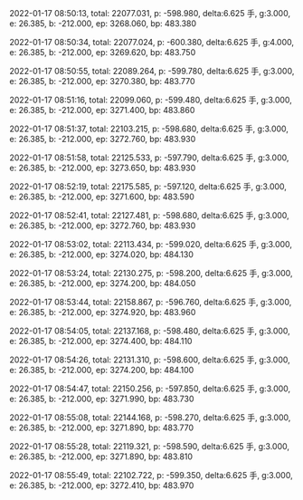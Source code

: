 2022-01-17 08:50:13, total: 22077.031, p: -598.980, delta:6.625 手, g:3.000, e: 26.385, b: -212.000, ep: 3268.060, bp: 483.380

2022-01-17 08:50:34, total: 22077.024, p: -600.380, delta:6.625 手, g:4.000, e: 26.385, b: -212.000, ep: 3269.620, bp: 483.750

2022-01-17 08:50:55, total: 22089.264, p: -599.780, delta:6.625 手, g:3.000, e: 26.385, b: -212.000, ep: 3270.380, bp: 483.770

2022-01-17 08:51:16, total: 22099.060, p: -599.480, delta:6.625 手, g:3.000, e: 26.385, b: -212.000, ep: 3271.400, bp: 483.860

2022-01-17 08:51:37, total: 22103.215, p: -598.680, delta:6.625 手, g:3.000, e: 26.385, b: -212.000, ep: 3272.760, bp: 483.930

2022-01-17 08:51:58, total: 22125.533, p: -597.790, delta:6.625 手, g:3.000, e: 26.385, b: -212.000, ep: 3273.650, bp: 483.930

2022-01-17 08:52:19, total: 22175.585, p: -597.120, delta:6.625 手, g:3.000, e: 26.385, b: -212.000, ep: 3271.600, bp: 483.590

2022-01-17 08:52:41, total: 22127.481, p: -598.680, delta:6.625 手, g:3.000, e: 26.385, b: -212.000, ep: 3272.760, bp: 483.930

2022-01-17 08:53:02, total: 22113.434, p: -599.020, delta:6.625 手, g:3.000, e: 26.385, b: -212.000, ep: 3274.020, bp: 484.130

2022-01-17 08:53:24, total: 22130.275, p: -598.200, delta:6.625 手, g:3.000, e: 26.385, b: -212.000, ep: 3274.200, bp: 484.050

2022-01-17 08:53:44, total: 22158.867, p: -596.760, delta:6.625 手, g:3.000, e: 26.385, b: -212.000, ep: 3274.920, bp: 483.960

2022-01-17 08:54:05, total: 22137.168, p: -598.480, delta:6.625 手, g:3.000, e: 26.385, b: -212.000, ep: 3274.400, bp: 484.110

2022-01-17 08:54:26, total: 22131.310, p: -598.600, delta:6.625 手, g:3.000, e: 26.385, b: -212.000, ep: 3274.200, bp: 484.100

2022-01-17 08:54:47, total: 22150.256, p: -597.850, delta:6.625 手, g:3.000, e: 26.385, b: -212.000, ep: 3271.990, bp: 483.730

2022-01-17 08:55:08, total: 22144.168, p: -598.270, delta:6.625 手, g:3.000, e: 26.385, b: -212.000, ep: 3271.890, bp: 483.770

2022-01-17 08:55:28, total: 22119.321, p: -598.590, delta:6.625 手, g:3.000, e: 26.385, b: -212.000, ep: 3271.890, bp: 483.810

2022-01-17 08:55:49, total: 22102.722, p: -599.350, delta:6.625 手, g:3.000, e: 26.385, b: -212.000, ep: 3272.410, bp: 483.970